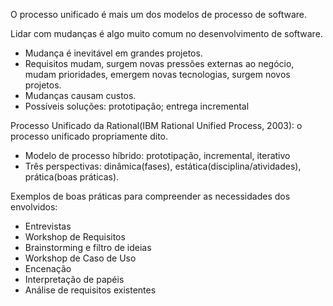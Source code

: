 O processo unificado é mais um dos modelos de processo de software.

Lidar com mudanças é algo muito comum no desenvolvimento de software.
- Mudança é inevitável em grandes projetos.
- Requisitos mudam, surgem novas pressões externas ao negócio, mudam prioridades, emergem novas tecnologias, surgem novos projetos.
- Mudanças causam custos.
- Possíveis soluções: prototipação; entrega incremental


Processo Unificado da Rational(IBM Rational Unified Process, 2003): o processo unificado propriamente dito.
- Modelo de processo híbrido: prototipação, incremental, iterativo
- Três perspectivas: dinâmica(fases), estática(disciplina/atividades), prática(boas práticas).

Exemplos de boas práticas para compreender as necessidades dos envolvidos:
- Entrevistas
- Workshop de Requisitos
- Brainstorming e filtro de ideias
- Workshop de Caso de Uso
- Encenação
- Interpretação de papéis
- Análise de requisitos existentes